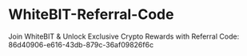 # WhiteBIT-Referral-Code
Join WhiteBIT &amp; Unlock Exclusive Crypto Rewards with Referral Code: 86d40906-e616-43db-879c-36af09826f6c

